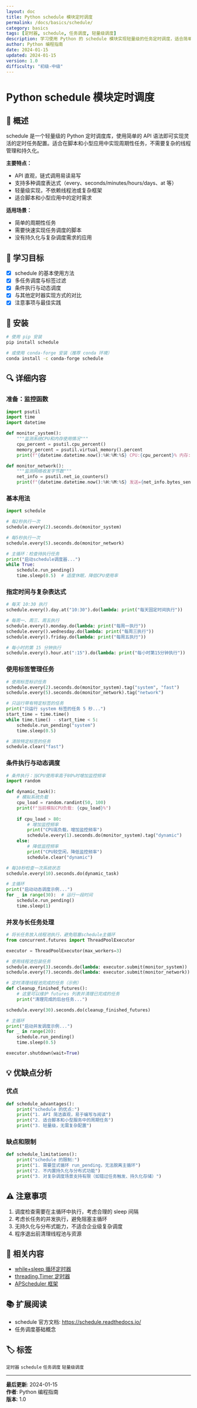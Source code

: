 ```yaml
---
layout: doc
title: Python schedule 模块定时调度
permalink: /docs/basics/schedule/
category: basics
tags: [定时器, schedule, 任务调度, 轻量级调度]
description: 学习使用 Python 的 schedule 模块实现轻量级的任务定时调度，适合简单的周期性任务
author: Python 编程指南
date: 2024-01-15
updated: 2024-01-15
version: 1.0
difficulty: "初级-中级"
---
```


# Python schedule 模块定时调度

## 📝 概述

schedule 是一个轻量级的 Python 定时调度库，使用简单的 API 语法即可实现灵活的定时任务配置。适合在脚本和小型应用中实现周期性任务，不需要复杂的线程管理和持久化。

**主要特点：**
- API 直观，链式调用易读易写
- 支持多种调度表达式（every、seconds/minutes/hours/days、at 等）
- 轻量级实现，不依赖线程池或复杂框架
- 适合脚本和小型应用中的定时需求

**适用场景：**
- 简单的周期性任务
- 需要快速实现任务调度的脚本
- 没有持久化与复杂调度需求的应用

## 🎯 学习目标

- [x] schedule 的基本使用方法
- [x] 多任务调度与标签过滤
- [x] 条件执行与动态调度
- [x] 与其他定时器实现方式的对比
- [x] 注意事项与最佳实践

## 🧰 安装

```bash
# 使用 pip 安装
pip install schedule

# 或使用 conda-forge 安装（推荐 conda 环境）
conda install -c conda-forge schedule
```

## 🔍 详细内容

### 准备：监控函数

```python
import psutil
import time
import datetime

def monitor_system():
    """监测系统CPU和内存使用情况"""
    cpu_percent = psutil.cpu_percent()
    memory_percent = psutil.virtual_memory().percent
    print(f"{datetime.datetime.now():%H:%M:%S} CPU:{cpu_percent}% 内存:{memory_percent}%")

def monitor_network():
    """监测网络收发字节数"""
    net_info = psutil.net_io_counters()
    print(f"{datetime.datetime.now():%H:%M:%S} 发送={net_info.bytes_sent} 接收={net_info.bytes_recv}")
```

### 基本用法

```python
import schedule

# 每2秒执行一次
schedule.every(2).seconds.do(monitor_system)

# 每5秒执行一次
schedule.every(5).seconds.do(monitor_network)

# 主循环：检查待执行任务
print("启动schedule调度器...")
while True:
    schedule.run_pending()
    time.sleep(0.5)  # 适度休眠，降低CPU使用率
```

### 指定时间与复杂表达式

```python
# 每天 10:30 执行
schedule.every().day.at("10:30").do(lambda: print("每天固定时间执行"))

# 每周一、周三、周五执行
schedule.every().monday.do(lambda: print("每周一执行"))
schedule.every().wednesday.do(lambda: print("每周三执行"))
schedule.every().friday.do(lambda: print("每周五执行"))

# 每小时的第 15 分钟执行
schedule.every().hour.at(":15").do(lambda: print("每小时第15分钟执行"))
```

### 使用标签管理任务

```python
# 使用标签标识任务
schedule.every(2).seconds.do(monitor_system).tag("system", "fast")
schedule.every(5).seconds.do(monitor_network).tag("network")

# 只运行带有特定标签的任务
print("只运行 system 标签的任务 5 秒...")
start_time = time.time()
while time.time() - start_time < 5:
    schedule.run_pending("system")
    time.sleep(0.5)

# 清除特定标签的任务
schedule.clear("fast")
```

### 条件执行与动态调度

```python
# 条件执行：当CPU使用率高于80%时增加监控频率
import random

def dynamic_task():
    # 模拟系统负载
    cpu_load = random.randint(50, 100)
    print(f"当前模拟CPU负载: {cpu_load}%")
    
    if cpu_load > 80:
        # 增加监控频率
        print("CPU高负载，增加监控频率")
        schedule.every(1).seconds.do(monitor_system).tag("dynamic")
    else:
        # 降低监控频率
        print("CPU较空闲，降低监控频率")
        schedule.clear("dynamic")

# 每10秒检查一次系统状态
schedule.every(10).seconds.do(dynamic_task)

# 主循环
print("启动动态调度示例...")
for _ in range(30):  # 运行一段时间
    schedule.run_pending()
    time.sleep(1)
```

### 并发与长任务处理

```python
# 将长任务放入线程池执行，避免阻塞schedule主循环
from concurrent.futures import ThreadPoolExecutor

executor = ThreadPoolExecutor(max_workers=3)

# 使用线程池包装任务
schedule.every(3).seconds.do(lambda: executor.submit(monitor_system))
schedule.every(7).seconds.do(lambda: executor.submit(monitor_network))

# 定时清理线程池完成的任务（示例）
def cleanup_finished_futures():
    # 这里可以维护 futures 列表并清理已完成的任务
    print("清理完成的后台任务...")

schedule.every(30).seconds.do(cleanup_finished_futures)

# 主循环
print("启动并发调度示例...")
for _ in range(20):
    schedule.run_pending()
    time.sleep(0.5)

executor.shutdown(wait=True)
```

## 💡 优缺点分析

### 优点

```python
def schedule_advantages():
    print("schedule 的优点:")
    print("1. API 简洁直观，易于编写与阅读")
    print("2. 适合脚本和小型服务中的周期任务")
    print("3. 轻量级，无需复杂配置")
```

### 缺点和限制

```python
def schedule_limitations():
    print("schedule 的限制:")
    print("1. 需要显式循环 run_pending，无法脱离主循环")
    print("2. 不内置持久化与分布式功能")
    print("3. 对复杂调度场景支持有限（如错过任务触发、持久化存储）")
```

## ⚠️ 注意事项

1. 调度检查需要在主循环中执行，考虑合理的 sleep 间隔
2. 考虑长任务的并发执行，避免阻塞主循环
3. 无持久化与分布式能力，不适合企业级复杂调度
4. 程序退出前清理线程池与资源

## 🔗 相关内容

- [while+sleep 循环定时器](../sleep/)
- [threading.Timer 定时器](../timer/)
- [APScheduler 框架](../apscheduler/)

## 📚 扩展阅读

- schedule 官方文档: https://schedule.readthedocs.io/
- 任务调度基础概念

## 🏷️ 标签

`定时器` `schedule` `任务调度` `轻量级调度`

---

**最后更新**: 2024-01-15  
**作者**: Python 编程指南  
**版本**: 1.0